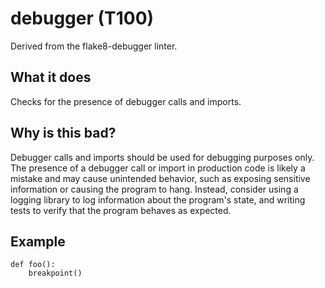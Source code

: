 # debugger (T100)
Derived from the flake8-debugger linter.
## What it does
Checks for the presence of debugger calls and imports.
## Why is this bad?
Debugger calls and imports should be used for debugging purposes only. The
presence of a debugger call or import in production code is likely a
mistake and may cause unintended behavior, such as exposing sensitive
information or causing the program to hang.
Instead, consider using a logging library to log information about the
program's state, and writing tests to verify that the program behaves
as expected.
## Example
```
def foo():
    breakpoint()
```